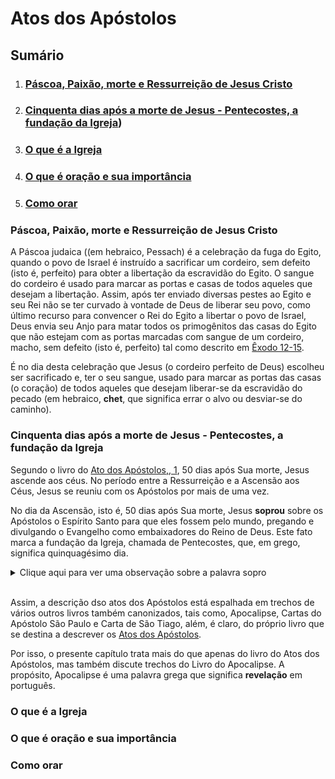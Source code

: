 # Atos dos Apóstolos

## Sumário

1. ### [Páscoa, Paixão, morte e Ressurreição de Jesus Cristo](#páscoa-paixão-morte-e-ressurreição-de-jesus-cristo-1)

2. ### [Cinquenta dias após a morte de Jesus - Pentecostes, a fundação da Igreja](#cinquenta-dias-após-a-morte-de-jesus---pentecostes-a-fundação-da-igreja))

3. ### [O que é a Igreja](#o-que-é-a-igreja)

4. ### [O que é oração e sua importância](#o-que-é-oração-e-sua-importância)

5. ### [Como orar](#)


### Páscoa, Paixão, morte e Ressurreição de Jesus Cristo

A Páscoa judaica ((em hebraico, Pessach) é a celebração da fuga do Egito, quando o povo de Israel é instruído a sacrificar um cordeiro, sem defeito (isto é, perfeito) para obter a libertação da escravidão do Egito.  O sangue do cordeiro é usado para marcar as portas e casas de todos aqueles que desejam a libertação.  Assim, após ter enviado diversas pestes ao Egito e seu Rei não se ter curvado à vontade de Deus de liberar seu povo, como último recurso para convencer o Rei do Egito a libertar o povo de Israel, Deus envia seu Anjo para matar todos os primogênitos das casas do Egito que não estejam com as portas marcadas com sangue de um cordeiro, macho, sem defeito (isto é, perfeito) tal como descrito em [Êxodo 12-15](https://fatima.org.br/biblia-online/?book=exodo&chapter=12).

É no dia desta celebração que Jesus (o cordeiro perfeito de Deus) escolheu ser sacrificado e, ter o seu sangue, usado para marcar as portas das casas (o coração) de todos aqueles que desejam liberar-se da escravidão do pecado (em hebraico, **chet**, que significa errar o alvo ou desviar-se do caminho). 
 
### Cinquenta dias  após a morte de Jesus - Pentecostes, a fundação da Igreja

Segundo o livro do [Ato dos Apóstolos,, 1](https://fatima.org.br/biblia-online/?book=atos-dos-apostolos), 50 dias após Sua morte, Jesus ascende aos céus.  No período entre a Ressurreição e a Ascensão aos Céus, Jesus se reuniu com os Apóstolos por mais de uma vez.

No dia da Ascensão, isto é, 50 dias após Sua morte, Jesus **soprou** sobre os Apóstolos o Espírito Santo para que eles fossem pelo mundo, pregando e divulgando o Evangelho como embaixadores do Reino de Deus.  Este fato marca a fundação da Igreja, chamada de Pentecostes, que, em grego, significa quinquagésimo dia.

<details>
<summary> Clique aqui para ver uma observação sobre a palavra sopro </summary>
*Observe que a palavra hebraica para Sopro é Ruach que é a mesma palavra usada para designar vento, respiração e espírito.  Por isso, o sopro de Jesus (que é Deus) é o Espírito Santo*.
</details>

<br/>


Assim, a descrição dso atos dos Apóstolos está espalhada em trechos de vários outros livros também canonizados, tais como, Apocalipse, Cartas do Apóstolo São Paulo e Carta de São Tiago, além, é claro, do próprio livro que se destina a descrever os [Atos dos Apóstolos](https://fatima.org.br/biblia-online/?book=atos-dos-apostolos).

Por isso, o presente capítulo trata mais do que apenas do livro do Atos dos Apóstolos, mas também discute trechos do Livro do Apocalipse.  A propósito, Apocalipse é uma palavra grega que significa **revelação** em português.

### O que é a Igreja


### O que é oração e sua importância


### Como orar

